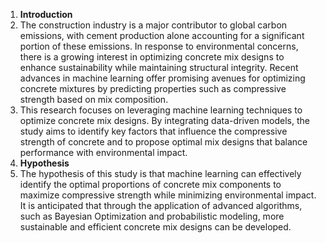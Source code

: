 1. **Introduction**
2. The construction industry is a major contributor to global carbon emissions, with cement production alone accounting for a significant portion of these emissions. In response to environmental concerns, there is a growing interest in optimizing concrete mix designs to enhance sustainability while maintaining structural integrity. Recent advances in machine learning offer promising avenues for optimizing concrete mixtures by predicting properties such as compressive strength based on mix composition.
3. This research focuses on leveraging machine learning techniques to optimize concrete mix designs. By integrating data-driven models, the study aims to identify key factors that influence the compressive strength of concrete and to propose optimal mix designs that balance performance with environmental impact.
4. **Hypothesis**
5. The hypothesis of this study is that machine learning can effectively identify the optimal proportions of concrete mix components to maximize compressive strength while minimizing environmental impact. It is anticipated that through the application of advanced algorithms, such as Bayesian Optimization and probabilistic modeling, more sustainable and efficient concrete mix designs can be developed.
